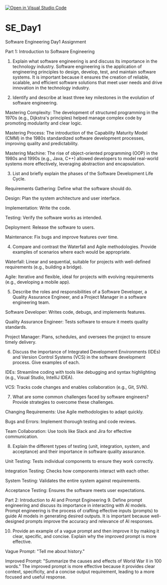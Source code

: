 [![Open in Visual Studio Code](https://classroom.github.com/assets/open-in-vscode-2e0aaae1b6195c2367325f4f02e2d04e9abb55f0b24a779b69b11b9e10269abc.svg)](https://classroom.github.com/online_ide?assignment_repo_id=18374363&assignment_repo_type=AssignmentRepo)
# SE_Day1
Software Engineering Day1 Assignment

Part 1: Introduction to Software Engineering
1. Explain what software engineering is and discuss its importance in the technology industry.
Software engineering is the application of engineering principles to design, develop, test, and maintain software systems. It is important because it ensures the creation of reliable, scalable, and efficient software solutions that meet user needs and drive innovation in the technology industry.

2. Identify and describe at least three key milestones in the evolution of software engineering.

Mastering Complexity: The development of structured programming in the 1970s (e.g., Dijkstra's principles) helped manage complex code by promoting modularity and clear logic.

Mastering Process: The introduction of the Capability Maturity Model (CMM) in the 1980s standardized software development processes, improving quality and predictability.

Mastering Machine: The rise of object-oriented programming (OOP) in the 1980s and 1990s (e.g., Java, C++) allowed developers to model real-world systems more effectively, leveraging abstraction and encapsulation.

3. List and briefly explain the phases of the Software Development Life Cycle.

Requirements Gathering: Define what the software should do.

Design: Plan the system architecture and user interface.

Implementation: Write the code.

Testing: Verify the software works as intended.

Deployment: Release the software to users.

Maintenance: Fix bugs and improve features over time.

4. Compare and contrast the Waterfall and Agile methodologies. Provide examples of scenarios where each would be appropriate.

Waterfall: Linear and sequential, suitable for projects with well-defined requirements (e.g., building a bridge).

Agile: Iterative and flexible, ideal for projects with evolving requirements (e.g., developing a mobile app).

5. Describe the roles and responsibilities of a Software Developer, a Quality Assurance Engineer, and a Project Manager in a software engineering team.

Software Developer: Writes code, debugs, and implements features.

Quality Assurance Engineer: Tests software to ensure it meets quality standards.

Project Manager: Plans, schedules, and oversees the project to ensure timely delivery.

6. Discuss the importance of Integrated Development Environments (IDEs) and Version Control Systems (VCS) in the software development process. Give examples of each.

IDEs: Streamline coding with tools like debugging and syntax highlighting (e.g., Visual Studio, IntelliJ IDEA).

VCS: Tracks code changes and enables collaboration (e.g., Git, SVN).

7. What are some common challenges faced by software engineers? Provide strategies to overcome these challenges.

Changing Requirements: Use Agile methodologies to adapt quickly.

Bugs and Errors: Implement thorough testing and code reviews.

Team Collaboration: Use tools like Slack and Jira for effective communication.

8. Explain the different types of testing (unit, integration, system, and acceptance) and their importance in software quality assurance.

Unit Testing: Tests individual components to ensure they work correctly.

Integration Testing: Checks how components interact with each other.

System Testing: Validates the entire system against requirements.

Acceptance Testing: Ensures the software meets user expectations.

Part 2: Introduction to AI and Prompt Engineering
9. Define prompt engineering and discuss its importance in interacting with AI models.
Prompt engineering is the process of crafting effective inputs (prompts) to guide AI models in generating desired outputs. It is important because well-designed prompts improve the accuracy and relevance of AI responses.

10. Provide an example of a vague prompt and then improve it by making it clear, specific, and concise. Explain why the improved prompt is more effective.

Vague Prompt: "Tell me about history."

Improved Prompt: "Summarize the causes and effects of World War II in 100 words."
The improved prompt is more effective because it provides clear context, specificity, and a concise output requirement, leading to a more focused and useful response.
